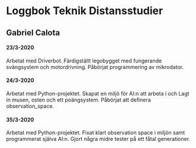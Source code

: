 # Loggbok Teknik Distansstudier

## Gabriel Calota

#### 23/3-2020
Arbetat med Driverbot. Färdigställt legobygget med fungerande svängsystem och motordrivning. Påbörjat programmering av mikrodator. 

#### 24/3-2020
Arbetat med Python-projektet. Skapat en miljö för AI:n att arbeta i och Lagt in musen, osten och ett poängsystem. Påbörjat att definera observation_space. 

#### 35/3-2020
Arbetat med Python-projektet. Fixat klart observation space i miljön samt programmerat själva AI:n. Gjort några midre tester på ett fåtal generationer. 
